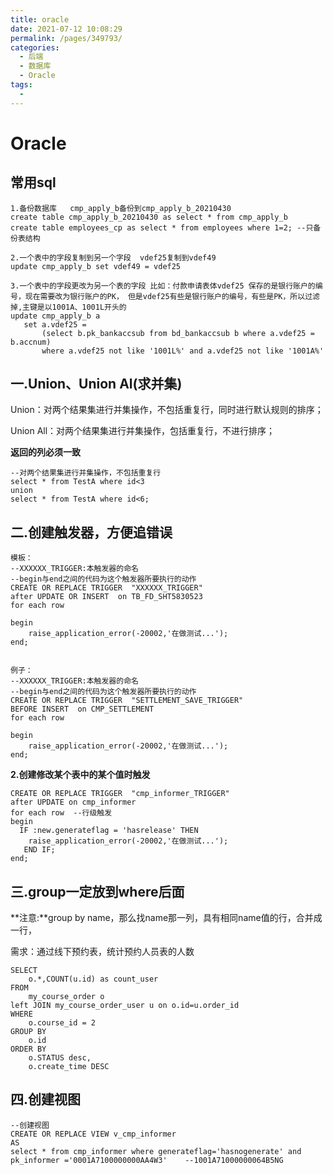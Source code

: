 ```yaml
---
title: oracle
date: 2021-07-12 10:08:29
permalink: /pages/349793/
categories:
  - 后端
  - 数据库
  - Oracle
tags:
  - 
---
```

# Oracle

## **常用sql**

```
1.备份数据库   cmp_apply_b备份到cmp_apply_b_20210430 
create table cmp_apply_b_20210430 as select * from cmp_apply_b
create table employees_cp as select * from employees where 1=2; --只备份表结构

2.一个表中的字段复制到另一个字段  vdef25复制到vdef49  
update cmp_apply_b set vdef49 = vdef25 

3.一个表中的字段更改为另一个表的字段 比如：付款申请表体vdef25 保存的是银行账户的编号，现在需要改为银行账户的PK， 但是vdef25有些是银行账户的编号，有些是PK，所以过滤掉,主键是以1001A、1001L开头的 
update cmp_apply_b a
   set a.vdef25 =
       (select b.pk_bankaccsub from bd_bankaccsub b where a.vdef25 = b.accnum)
       where a.vdef25 not like '1001L%' and a.vdef25 not like '1001A%'
```

## **一.Union、Union  Al(求并集)**

Union：对两个结果集进行并集操作，不包括重复行，同时进行默认规则的排序；

Union All：对两个结果集进行并集操作，包括重复行，不进行排序；

**返回的列必须一致**

```
--对两个结果集进行并集操作，不包括重复行
select * from TestA where id<3 
union 
select * from TestA where id<6;
```

## **二.创建触发器，方便追错误**

```
模板：
--XXXXXX_TRIGGER:本触发器的命名
--begin与end之间的代码为这个触发器所要执行的动作
CREATE OR REPLACE TRIGGER  "XXXXXX_TRIGGER"
after UPDATE OR INSERT  on TB_FD_SHT5830523
for each row
 
begin
    raise_application_error(-20002,'在做测试...');
end;


例子：
--XXXXXX_TRIGGER:本触发器的命名
--begin与end之间的代码为这个触发器所要执行的动作
CREATE OR REPLACE TRIGGER  "SETTLEMENT_SAVE_TRIGGER"
BEFORE INSERT  on CMP_SETTLEMENT
for each row
 
begin
    raise_application_error(-20002,'在做测试...');
end;
```

**2.创建修改某个表中的某个值时触发**

```
CREATE OR REPLACE TRIGGER  "cmp_informer_TRIGGER"
after UPDATE on cmp_informer 
for each row  --行级触发
begin
  IF :new.generateflag = 'hasrelease' THEN 
    raise_application_error(-20002,'在做测试...');
   END IF;
end;
```

## **三.group一定放到where后面**

**注意:**group by name，那么找name那一列，具有相同name值的行，合并成一行，

需求：通过线下预约表，统计预约人员表的人数

```
SELECT
	o.*,COUNT(u.id) as count_user
FROM
	my_course_order o
left JOIN my_course_order_user u on o.id=u.order_id
WHERE
	o.course_id = 2
GROUP BY
	o.id
ORDER BY
	o.STATUS desc,
	o.create_time DESC
```

## **四.创建视图**

```
--创建视图
CREATE OR REPLACE VIEW v_cmp_informer
AS
select * from cmp_informer where generateflag='hasnogenerate' and  pk_informer ='0001A7100000000AA4W3'    --1001A71000000064B5NG

```

